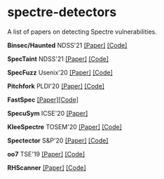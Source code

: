 # spectre-detectors
A list of papers on detecting Spectre vulnerabilities.

**Binsec/Haunted** NDSS'21 [[Paper]](https://binsec.github.io/assets/publications/papers/2021-ndss.pdf) [[Code]](https://github.com/binsec/haunted)

**SpecTaint** NDSS'21 [[Paper]](https://www.cs.ucr.edu/~heng/pubs/SpecTaint.pdf) [[Code]](https://github.com/bitsecurerlab/SpecTaint)

**SpecFuzz** Usenix'20 [[Paper]](https://www.usenix.org/system/files/sec20-oleksenko.pdf) [[Code]](https://github.com/OleksiiOleksenko/SpecFuzz)

**Pitchfork** PLDI'20 [[Paper]](https://dl.acm.org/doi/pdf/10.1145/3385412.3385970) [[Code]](https://github.com/PLSysSec/pitchfork-angr) 

**FastSpec** [[Paper]](https://arxiv.org/pdf/2006.14147.pdf)[[Code]](https://github.com/vernamlab/FastSpec) 

**SpecuSym** ICSE'20 [[Paper]](https://arxiv.org/pdf/1911.00507.pdf) 

**KleeSpectre** TOSEM'20 [[Paper]](https://arxiv.org/pdf/1909.00647.pdf) [[Code]](https://github.com/winter2020/kleespectre) 

**Spectector** S&P'20 [[Paper]](https://spectector.github.io/papers/spectector.pdf) [[Code]](https://github.com/spectector/spectector) 

**oo7** TSE'19 [[Paper]](https://www.comp.nus.edu.sg/~abhik/pdf/TSE20_oo7.pdf) [[Code]](https://github.com/winter2020/oo7) 

**RHScanner** [[Paper]](https://access.redhat.com/blogs/766093/posts/3510331) [[Code]](https://access.redhat.com/blogs/766093/posts/3510331) 
